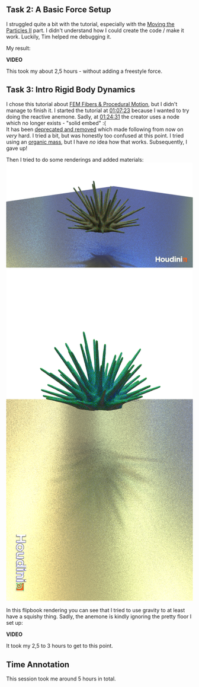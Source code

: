 <!-- Forces -->
## Task 2: A Basic Force Setup

I struggled quite a bit with the tutorial, especially with the [Moving the Particles II](https://github.com/ctechfilmuniversity/lecture_procedural_generation_and_simulation/blob/main/docs/01_sessions/07_dynamics/pgs_ss22_tutorial_04_dynamics.md#moving-the-particles-ii) part. I didn't understand how I could create the code / make it work. Luckily, Tim helped me debugging it.

My result:

**VIDEO**

This took my about 2,5 hours - without adding a freestyle force.

## Task 3: Intro Rigid Body Dynamics

I chose this tutorial about [FEM Fibers & Procedural Motion](https://www.youtube.com/watch?v=K50aBkVNZjU), but I didn't manage to finish it. I started the tutorial at [01:07:23](https://www.youtube.com/watch?v=K50aBkVNZjU&t=4043s) because I wanted to try doing the reactive anemone. Sadly, at [01:24:31](https://youtu.be/K50aBkVNZjU?t=5071) the creator uses a node which no longer exists - "solid embed" :(  
It has been [deprecated and removed](https://www.sidefx.com/docs/houdini/nodes/dop/solidobject-.html) which made following from now on *very* hard. I tried a bit, but was honestly too confused at this point. I tried using an [organic mass](https://www.sidefx.com/docs/houdini/nodes/dop/femsolidobject.html#organicmass), but I have *no* idea how that works. Subsequently, I gave up!  

Then I tried to do some renderings and added materials:
![wip render](./imgs/rendermone_wip.png)
![final render](./imgs/rendermone.png)

In this flipbook rendering you can see that I tried to use gravity to at least have a squishy thing. Sadly, the anemone is kindly ignoring the pretty floor I set up:

**VIDEO**

It took my 2,5 to 3 hours to get to this point.

## Time Annotation

This session took me around 5 hours in total.
